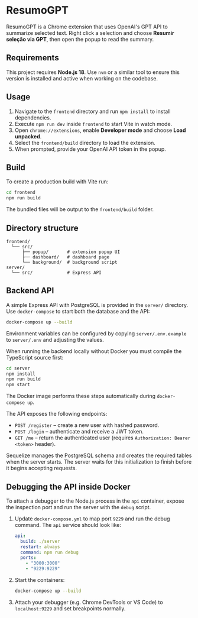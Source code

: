 # ResumoGPT

ResumoGPT is a Chrome extension that uses OpenAI's GPT API to summarize selected text. Right click a selection and choose **Resumir seleção via GPT**, then open the popup to read the summary.

## Requirements

This project requires **Node.js 18**. Use `nvm` or a similar tool to ensure this version is installed and active when working on the codebase.

## Usage

1. Navigate to the `frontend` directory and run `npm install` to install dependencies.
2. Execute `npm run dev` inside `frontend` to start Vite in watch mode.
3. Open `chrome://extensions`, enable **Developer mode** and choose **Load unpacked**.
4. Select the `frontend/build` directory to load the extension.
5. When prompted, provide your OpenAI API token in the popup.

## Build

To create a production build with Vite run:

```bash
cd frontend
npm run build
```

The bundled files will be output to the `frontend/build` folder.

## Directory structure

```
frontend/
  └── src/
      ├── popup/       # extension popup UI
      ├── dashboard/   # dashboard page
      └── background/  # background script
server/
  └── src/             # Express API
```

## Backend API

A simple Express API with PostgreSQL is provided in the `server/` directory. Use `docker-compose` to start both the database and the API:

```bash
docker-compose up --build
```

Environment variables can be configured by copying `server/.env.example` to `server/.env` and adjusting the values.

When running the backend locally without Docker you must compile the TypeScript source first:

```bash
cd server
npm install
npm run build
npm start
```

The Docker image performs these steps automatically during `docker-compose up`.

The API exposes the following endpoints:

- `POST /register` – create a new user with hashed password.
- `POST /login` – authenticate and receive a JWT token.
- `GET /me` – return the authenticated user (requires `Authorization: Bearer <token>` header).

Sequelize manages the PostgreSQL schema and creates the required tables when the server starts.
The server waits for this initialization to finish before it begins accepting requests.

## Debugging the API inside Docker

To attach a debugger to the Node.js process in the `api` container, expose the
inspection port and run the server with the `debug` script.

1. Update `docker-compose.yml` to map port `9229` and run the debug command.
   The `api` service should look like:

   ```yaml
   api:
     build: ./server
     restart: always
     command: npm run debug
     ports:
       - "3000:3000"
       - "9229:9229"
   ```

2. Start the containers:

   ```bash
   docker-compose up --build
   ```

3. Attach your debugger (e.g. Chrome DevTools or VS Code) to
   `localhost:9229` and set breakpoints normally.
